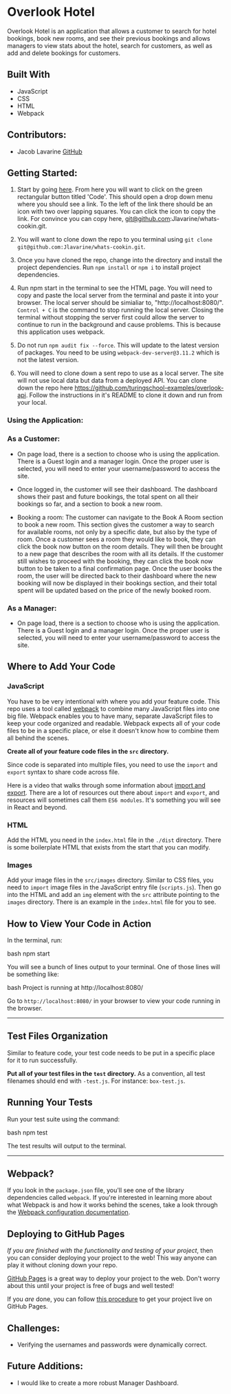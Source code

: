 # Overlook Hotel
Overlook Hotel is an application that allows a customer to search for hotel bookings, book new rooms, and see their previous bookings and allows managers to view stats about the hotel, search for customers, as well as add and delete bookings for customers.

## Built With
  * JavaScript
  * CSS
  * HTML
  * Webpack

## Contributors:
  * Jacob Lavarine [GitHub](https://github.com/Jlavarine)


## Getting Started:

1. Start by going [here](https://github.com/Jlavarine/whats-cookin). From here you will want to click on the green rectangular button titled 'Code'. This should open a drop down menu where you should see a link. To the left of the link there should be an icon with two over lapping squares. You can click the icon to copy the link. For convince you can copy here, git@github.com:Jlavarine/whats-cookin.git.

2. You will want to clone down the repo to you terminal using `git clone git@github.com:Jlavarine/whats-cookin.git`.
3. Once you have cloned the repo, change into the directory and install the project dependencies. Run `npm install` or `npm i` to install project dependencies.
4. Run npm start in the terminal to see the HTML page. You will need to copy and paste the local server from the terminal and paste it into your browser. The local server should be simialiar to, "http://localhost:8080/". `Control + C` is the command to stop running the local server. Closing the terminal without stopping the server first could allow the server to continue to run in the background and cause problems. This is because this application uses webpack.
5. Do not run `npm audit fix --force`. This will update to the latest version of packages. You need to be using `webpack-dev-server@3.11.2` which is not the latest version.
6. You will need to clone down a sent repo to use as a local server. The site will not use local data but data from a deployed API. You can clone down the repo here https://github.com/turingschool-examples/overlook-api. Follow the instructions in it's README to clone it down and run from your local.

### Using the Application:

### As a Customer:
*  On page load, there is a section to choose who is using the application. There is a Guest login and a manager login. Once the proper user is selected, you will need to enter your username/password to access the site.

*  Once logged in, the customer will see their dashboard. The dashboard shows their past and future bookings, the total spent on all their bookings so far, and a section to book a new room.

* Booking a room: The customer can navigate to the Book A Room section to book a new room. This section gives the customer a way to search for available rooms, not only by a specific date, but also by the type of room. Once a customer sees a room they would like to book, they can click the book now button on the room details. They will then be brought to a new page that describes the room with all its details. If the customer still wishes to proceed with the booking, they can click the book now button to be taken to a final confirmation page. Once the user books the room, the user will be directed back to their dashboard where the new booking will now be displayed in their bookings section, and their total spent will be updated based on the price of the newly booked room.

### As a Manager:
*  On page load, there is a section to choose who is using the application. There is a Guest login and a manager login. Once the proper user is selected, you will need to enter your username/password to access the site.

## Where to Add Your Code

### JavaScript

You have to be very intentional with where you add your feature code. This repo uses a tool called [webpack](https://webpack.js.org/) to combine many JavaScript files into one big file. Webpack enables you to have many, separate JavaScript files to keep your code organized and readable. Webpack expects all of your code files to be in a specific place, or else it doesn't know how to combine them all behind the scenes.

**Create all of your feature code files in the `src` directory.**

Since code is separated into multiple files, you need to use the `import` and `export` syntax to share code across file.

Here is a video that walks through some information about [import and export](https://www.youtube.com/watch?v=_3oSWwapPKQ). There are a lot of resources out there about `import` and `export`, and resources will sometimes call them `ES6 modules`. It's something you will see in React and beyond.

### HTML

Add the HTML you need in the `index.html` file in the `./dist` directory. There is some boilerplate HTML that exists from the start that you can modify.

### Images

Add your image files in the `src/images` directory. Similar to CSS files, you need to `import` image files in the JavaScript entry file (`scripts.js`). Then go into the HTML and add an `img` element with the `src` attribute pointing to the `images` directory. There is an example in the `index.html` file for you to see.

## How to View Your Code in Action

In the terminal, run:

bash
npm start

You will see a bunch of lines output to your terminal. One of those lines will be something like:

bash
Project is running at http://localhost:8080/

Go to `http://localhost:8080/` in your browser to view your code running in the browser.

---

## Test Files Organization

Similar to feature code, your test code needs to be put in a specific place for it to run successfully.

**Put all of your test files in the `test` directory.** As a convention, all test filenames should end with `-test.js`. For instance: `box-test.js`.

## Running Your Tests

Run your test suite using the command:

bash
npm test

The test results will output to the terminal.

---


## Webpack?

If you look in the `package.json` file, you'll see one of the library dependencies called `webpack`. If you're interested in learning more about what Webpack is and how it works behind the scenes, take a look through the [Webpack configuration documentation](https://webpack.js.org/concepts/).

## Deploying to GitHub Pages

_If you are finished with the functionality and testing of your project_, then you can consider deploying your project to the web! This way anyone can play it without cloning down your repo.

[GitHub Pages](https://pages.github.com/) is a great way to deploy your project to the web. Don't worry about this until your project is free of bugs and well tested!

If you _are_ done, you can follow [this procedure](./gh-pages-procedure.md) to get your project live on GitHub Pages.

## Challenges:
  * Verifying the usernames and passwords were dynamically correct.

## Future Additions:
 * I would like to create a more robust Manager Dashboard.
